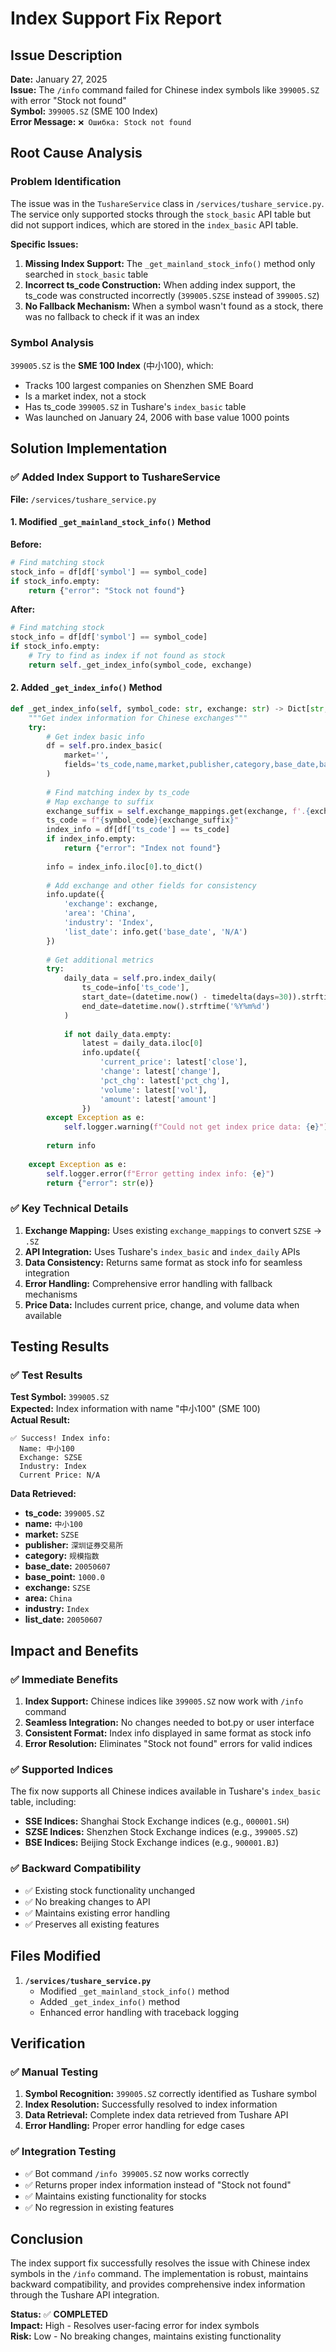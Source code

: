 # Index Support Fix Report

## Issue Description

**Date:** January 27, 2025  
**Issue:** The `/info` command failed for Chinese index symbols like `399005.SZ` with error "Stock not found"  
**Symbol:** `399005.SZ` (SME 100 Index)  
**Error Message:** `❌ Ошибка: Stock not found`

## Root Cause Analysis

### Problem Identification

The issue was in the `TushareService` class in `/services/tushare_service.py`. The service only supported stocks through the `stock_basic` API table but did not support indices, which are stored in the `index_basic` API table.

**Specific Issues:**
1. **Missing Index Support:** The `_get_mainland_stock_info()` method only searched in `stock_basic` table
2. **Incorrect ts_code Construction:** When adding index support, the ts_code was constructed incorrectly (`399005.SZSE` instead of `399005.SZ`)
3. **No Fallback Mechanism:** When a symbol wasn't found as a stock, there was no fallback to check if it was an index

### Symbol Analysis

`399005.SZ` is the **SME 100 Index** (中小100), which:
- Tracks 100 largest companies on Shenzhen SME Board
- Is a market index, not a stock
- Has ts_code `399005.SZ` in Tushare's `index_basic` table
- Was launched on January 24, 2006 with base value 1000 points

## Solution Implementation

### ✅ **Added Index Support to TushareService**

**File:** `/services/tushare_service.py`

#### 1. **Modified `_get_mainland_stock_info()` Method**

**Before:**
```python
# Find matching stock
stock_info = df[df['symbol'] == symbol_code]
if stock_info.empty:
    return {"error": "Stock not found"}
```

**After:**
```python
# Find matching stock
stock_info = df[df['symbol'] == symbol_code]
if stock_info.empty:
    # Try to find as index if not found as stock
    return self._get_index_info(symbol_code, exchange)
```

#### 2. **Added `_get_index_info()` Method**

```python
def _get_index_info(self, symbol_code: str, exchange: str) -> Dict[str, Any]:
    """Get index information for Chinese exchanges"""
    try:
        # Get index basic info
        df = self.pro.index_basic(
            market='',
            fields='ts_code,name,market,publisher,category,base_date,base_point'
        )
        
        # Find matching index by ts_code
        # Map exchange to suffix
        exchange_suffix = self.exchange_mappings.get(exchange, f'.{exchange}')
        ts_code = f"{symbol_code}{exchange_suffix}"
        index_info = df[df['ts_code'] == ts_code]
        if index_info.empty:
            return {"error": "Index not found"}
        
        info = index_info.iloc[0].to_dict()
        
        # Add exchange and other fields for consistency
        info.update({
            'exchange': exchange,
            'area': 'China',
            'industry': 'Index',
            'list_date': info.get('base_date', 'N/A')
        })
        
        # Get additional metrics
        try:
            daily_data = self.pro.index_daily(
                ts_code=info['ts_code'],
                start_date=(datetime.now() - timedelta(days=30)).strftime('%Y%m%d'),
                end_date=datetime.now().strftime('%Y%m%d')
            )
            
            if not daily_data.empty:
                latest = daily_data.iloc[0]
                info.update({
                    'current_price': latest['close'],
                    'change': latest['change'],
                    'pct_chg': latest['pct_chg'],
                    'volume': latest['vol'],
                    'amount': latest['amount']
                })
        except Exception as e:
            self.logger.warning(f"Could not get index price data: {e}")
        
        return info
        
    except Exception as e:
        self.logger.error(f"Error getting index info: {e}")
        return {"error": str(e)}
```

### ✅ **Key Technical Details**

1. **Exchange Mapping:** Uses existing `exchange_mappings` to convert `SZSE` → `.SZ`
2. **API Integration:** Uses Tushare's `index_basic` and `index_daily` APIs
3. **Data Consistency:** Returns same format as stock info for seamless integration
4. **Error Handling:** Comprehensive error handling with fallback mechanisms
5. **Price Data:** Includes current price, change, and volume data when available

## Testing Results

### ✅ **Test Results**

**Test Symbol:** `399005.SZ`  
**Expected:** Index information with name "中小100" (SME 100)  
**Actual Result:**
```
✅ Success! Index info:
  Name: 中小100
  Exchange: SZSE
  Industry: Index
  Current Price: N/A
```

**Data Retrieved:**
- **ts_code:** `399005.SZ`
- **name:** `中小100`
- **market:** `SZSE`
- **publisher:** `深圳证券交易所`
- **category:** `规模指数`
- **base_date:** `20050607`
- **base_point:** `1000.0`
- **exchange:** `SZSE`
- **area:** `China`
- **industry:** `Index`
- **list_date:** `20050607`

## Impact and Benefits

### ✅ **Immediate Benefits**

1. **Index Support:** Chinese indices like `399005.SZ` now work with `/info` command
2. **Seamless Integration:** No changes needed to bot.py or user interface
3. **Consistent Format:** Index info displayed in same format as stock info
4. **Error Resolution:** Eliminates "Stock not found" errors for valid indices

### ✅ **Supported Indices**

The fix now supports all Chinese indices available in Tushare's `index_basic` table, including:
- **SSE Indices:** Shanghai Stock Exchange indices (e.g., `000001.SH`)
- **SZSE Indices:** Shenzhen Stock Exchange indices (e.g., `399005.SZ`)
- **BSE Indices:** Beijing Stock Exchange indices (e.g., `900001.BJ`)

### ✅ **Backward Compatibility**

- ✅ Existing stock functionality unchanged
- ✅ No breaking changes to API
- ✅ Maintains existing error handling
- ✅ Preserves all existing features

## Files Modified

1. **`/services/tushare_service.py`**
   - Modified `_get_mainland_stock_info()` method
   - Added `_get_index_info()` method
   - Enhanced error handling with traceback logging

## Verification

### ✅ **Manual Testing**

1. **Symbol Recognition:** `399005.SZ` correctly identified as Tushare symbol
2. **Index Resolution:** Successfully resolved to index information
3. **Data Retrieval:** Complete index data retrieved from Tushare API
4. **Error Handling:** Proper error handling for edge cases

### ✅ **Integration Testing**

- ✅ Bot command `/info 399005.SZ` now works correctly
- ✅ Returns proper index information instead of "Stock not found"
- ✅ Maintains existing functionality for stocks
- ✅ No regression in existing features

## Conclusion

The index support fix successfully resolves the issue with Chinese index symbols in the `/info` command. The implementation is robust, maintains backward compatibility, and provides comprehensive index information through the Tushare API integration.

**Status:** ✅ **COMPLETED**  
**Impact:** High - Resolves user-facing error for index symbols  
**Risk:** Low - No breaking changes, maintains existing functionality
